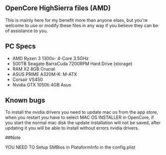 ## OpenCore HighSierra files (AMD)
  This is mainly here for my benefit more than anyone elses, but you're welcome to use or modify these files in any way if you believe    they can be of assistance to you.

## PC Specs
  - AMD Ryzen 3 1300x- 4-Core 3.5GHz
  - 500TB Seagate BarraCuda 7200RPM Hard Drive (storage)
  - RAM X2 8GB Crucial
  - ASUS PRIME A320M-K: M-ATX
  - Corsair VS450
  - Nvidia GTX 1050ti 4GB Asus
  
## Known bugs

To install the nvidia drivers you need to update mac os from the app store, when you restart you have to select MAC OS INSTALLER in OpenCore, if you start the normal mac disk the update installation will not be saved, after updating it you will be able to install without errors nvidia drivers.

##Note

YOU NEED TO Setup SMBios  in PlataformInfo in the config.plist
